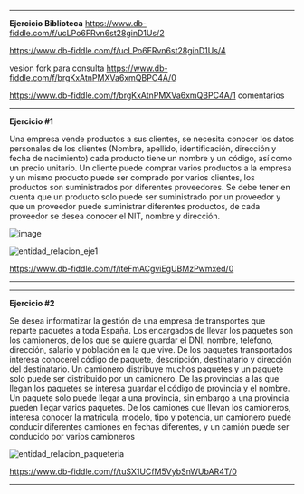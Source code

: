 

---



**Ejercicio Biblioteca**
https://www.db-fiddle.com/f/ucLPo6FRvn6st28ginD1Us/2

https://www.db-fiddle.com/f/ucLPo6FRvn6st28ginD1Us/4

vesion fork para consulta https://www.db-fiddle.com/f/brgKxAtnPMXVa6xmQBPC4A/0

https://www.db-fiddle.com/f/brgKxAtnPMXVa6xmQBPC4A/1 comentarios

---














**Ejercicio #1**

Una empresa vende productos a sus clientes, se necesita conocer los datos personales de los clientes (Nombre, apellido, identificación, dirección y fecha de nacimiento) cada producto tiene un nombre y un código, así como un  precio unitario. Un cliente puede comprar varios productos a la empresa y un mismo producto puede ser comprado por varios clientes, los productos son suministrados por diferentes proveedores. Se debe tener en cuenta que un producto solo puede ser suministrado por un proveedor y que un proveedor puede suministrar diferentes productos, de cada proveedor se desea conocer el NIT, nombre y dirección. 


![image](https://user-images.githubusercontent.com/111524802/199293434-0c8e6b6e-57ce-4e8d-94ad-36a36d902cfd.png)



![entidad_relacion_eje1](https://user-images.githubusercontent.com/111524802/200465575-e8e8d881-da0a-47d7-8536-24a1b52800a0.png)


https://www.db-fiddle.com/f/iteFmACgviEgUBMzPwmxed/0

---



-----------




**Ejercicio #2**

Se desea informatizar la gestión de una empresa de transportes que reparte paquetes  a toda España. Los encargados de llevar los paquetes son los camioneros, de los que se quiere guardar el DNI, nombre, teléfono, dirección, salario y población en la que vive. De los paquetes transportados interesa conocerel código de paquete, descripción, destinatario y dirección del destinatario. Un camionero distribuye muchos paquetes y un paquete solo puede ser distribuido por un camionero. De las provincias a las que llegan los paquetes se interesa guardar el código de provincia y el nombre. Un paquete solo puede llegar a una provincia, sin embargo a una provincia pueden llegar varios paquetes. De los camiones que llevan los camioneros, interesa conocer la matricula, modelo, tipo y potencia, un camionero puede conducir diferentes camiones en fechas diferentes, y un camión puede ser conducido por varios camioneros






![entidad_relacion_paqueteria](https://user-images.githubusercontent.com/111524802/200493709-4f206534-fdd9-404d-94d0-964d61178d92.png)





https://www.db-fiddle.com/f/tuSX1UCfM5VybSnWUbAR4T/0






---

